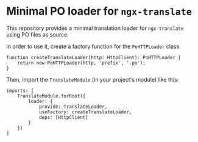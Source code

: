 # Minimal PO loader for `ngx-translate`

This repository provides a minimal translation loader for `ngx-translate` using PO files as source.

In order to use it, create a factory function for the `PoHTTPLoader` class:

```
function createTranslateLoader(http: HttpClient): PoHTTPLoader {
    return new PoHTTPLoader(http, 'prefix', '.po');
}
```

Then, import the `TranslateModule` (in your project's module) like this:

```
imports: [
    TranslateModule.forRoot({
        loader: {
            provide: TranslateLoader,
            useFactory: createTranslateLoader,
            deps: [HttpClient]
        }
    })
]
```